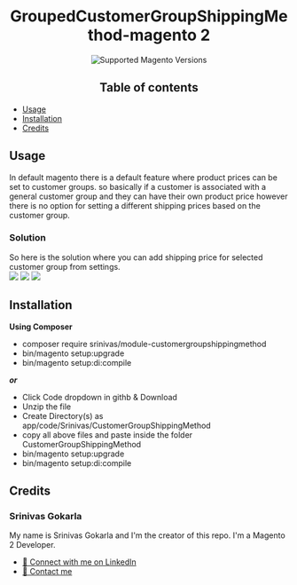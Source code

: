 <h1 align="center">GroupedCustomerGroupShippingMethod-magento 2</h1>

<div align="center">
  <img src="https://img.shields.io/badge/magento-2.X-brightgreen.svg?logo=magento&longCache=true" alt="Supported Magento Versions" />

## Table of contents
<div align="left">


- [Usage](#usage)
- [Installation](#installation)
- [Credits](#credits)

## Usage

In default magento there is a default feature where product prices
can be set to customer groups. so basically if a customer is
associated with a general customer group and they can have their
own product price however there is no option for setting a
different shipping prices based on the customer group.
<h3>Solution</h3>
So here is the solution where you can add shipping price
for selected customer group from settings.

<br>
<img src="https://imgur.com/XxzIZUc.png" />

<img src="https://imgur.com/LbDHhxU.png" />
<img src="https://imgur.com/KInf7Zq.png" />


## Installation

**Using Composer**

* composer require srinivas/module-customergroupshippingmethod
* bin/magento setup:upgrade
* bin/magento setup:di:compile

**_or_**

* Click Code dropdown in githb & Download
* Unzip the file
* Create Directory(s) as app/code/Srinivas/CustomerGroupShippingMethod
* copy all above files and paste inside the folder CustomerGroupShippingMethod
* bin/magento setup:upgrade
* bin/magento setup:di:compile

## Credits

### Srinivas Gokarla

My name is Srinivas Gokarla and I'm the creator of this repo. I'm a Magento 2 Developer.
- <a href="https://www.linkedin.com/in/srinivas-gokarla-4a4a31226/" target="_blank">🔗 Connect with me on LinkedIn</a>
- <a href="mailto:gokarlasrinivas99@gmail.com">💌 Contact me</a>
